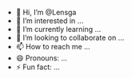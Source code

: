 - 👋 Hi, I’m @Lensga
- 👀 I’m interested in ...
- 🌱 I’m currently learning ...
- 💞️ I’m looking to collaborate on ...
- 📫 How to reach me ...
- 😄 Pronouns: ...
- ⚡ Fun fact: ...

<!---
Lensga/Lensga is a ✨ special ✨ repository because its `README.md` (this file) appears on your GitHub profile.
You can click the Preview link to take a look at your changes.
--->
